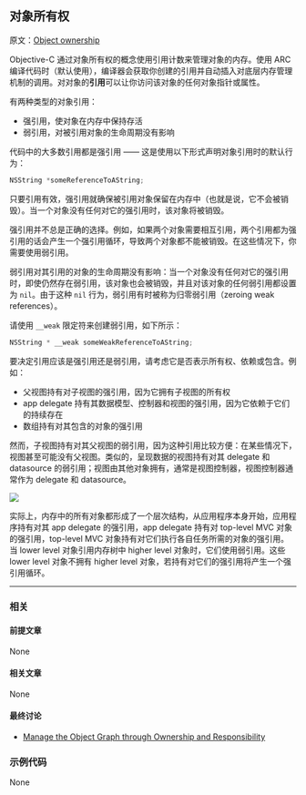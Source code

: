 ## 对象所有权

原文：[Object ownership](https://developer.apple.com/library/archive/documentation/General/Conceptual/DevPedia-CocoaCore/ObjectOwnership.html#//apple_ref/doc/uid/TP40008195-CH67-SW1)

Objective-C 通过对象所有权的概念使用引用计数来管理对象的内存。使用 ARC 编译代码时（默认使用），编译器会获取你创建的引用并自动插入对底层内存管理机制的调用。对对象的**引用**可以让你访问该对象的任何对象指针或属性。

有两种类型的对象引用：

* 强引用，使对象在内存中保持存活
* 弱引用，对被引用对象的生命周期没有影响

代码中的大多数引用都是强引用 —— 这是使用以下形式声明对象引用时的默认行为：

```objectivec
NSString *someReferenceToAString;
```

只要引用有效，强引用就确保被引用对象保留在内存中（也就是说，它不会被销毁）。当一个对象没有任何对它的强引用时，该对象将被销毁。

强引用并不总是正确的选择。例如，如果两个对象需要相互引用，两个引用都为强引用的话会产生一个强引用循环，导致两个对象都不能被销毁。在这些情况下，你需要使用弱引用。

弱引用对其引用的对象的生命周期没有影响：当一个对象没有任何对它的强引用时，即使仍然存在弱引用，该对象也会被销毁，并且对该对象的任何弱引用都设置为 `nil`。由于这种 `nil` 行为，弱引用有时被称为归零弱引用（zeroing weak references）。

请使用 `__weak` 限定符来创建弱引用，如下所示：

```objectivec
NSString * __weak someWeakReferenceToAString;
```

要决定引用应该是强引用还是弱引用，请考虑它是否表示所有权、依赖或包含。例如：

* 父视图持有对子视图的强引用，因为它拥有子视图的所有权
* app delegate 持有其数据模型、控制器和视图的强引用，因为它依赖于它们的持续存在
* 数组持有对其包含的对象的强引用

然而，子视图持有对其父视图的弱引用，因为这种引用比较方便：在某些情况下，视图甚至可能没有父视图。类似的，呈现数据的视图持有对其 delegate 和 datasource 的弱引用；视图由其他对象拥有，通常是视图控制器，视图控制器通常作为 delegate 和 datasource。

![](https://gitee.com/junteng/images/raw/master/img/20220110222000.png)

实际上，内存中的所有对象都形成了一个层次结构，从应用程序本身开始，应用程序持有对其 app delegate 的强引用，app delegate 持有对 top-level MVC 对象的强引用，top-level MVC 对象持有对它们执行各自任务所需的对象的强引用。当 lower level 对象引用内存树中 higher level 对象时，它们使用弱引用。这些 lower level 对象不拥有 higher level 对象，若持有对它们的强引用将产生一个强引用循环。

---

### 相关

#### 前提文章

None

#### 相关文章

None

#### 最终讨论

* [Manage the Object Graph through Ownership and Responsibility](https://developer.apple.com/library/archive/documentation/Cocoa/Conceptual/ProgrammingWithObjectiveC/EncapsulatingData/EncapsulatingData.html#//apple_ref/doc/uid/TP40011210-CH5-SW3)

### 示例代码

None
